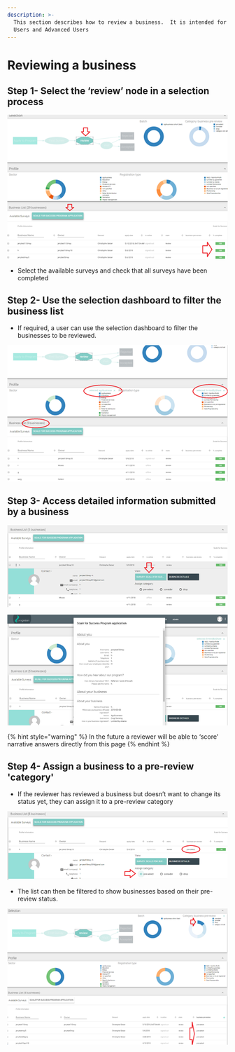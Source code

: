 ```yaml
---
description: >-
  This section describes how to review a business.  It is intended for Program
  Users and Advanced Users
---
```


# Reviewing a business

## Step 1- Select the ‘review’ node in a selection process

![](../../../.gitbook/assets/image-36.png)

* Select the available surveys and check that all surveys have been completed

## Step 2- Use the selection dashboard to filter the business list

* If required, a user can use the selection dashboard to filter the businesses to be reviewed.

![In this example only agribusinesses which are limited by shares have been selected](../../../.gitbook/assets/image-9.png)

## Step 3- Access detailed information submitted by a business

![](../../../.gitbook/assets/image-20.png)

![](../../../.gitbook/assets/image-43.png)

{% hint style="warning" %}
In the future a reviewer will be able to ‘score’ narrative answers directly from this page
{% endhint %}

## Step 4- Assign a business to a pre-review 'category'

* If the reviewer has reviewed a business but doesn’t want to change its status yet, they can assign it to a pre-review category

![In this example the business has been categorized as &apos;pre-selected&apos;](../../../.gitbook/assets/image-7.png)

* The list can then be filtered to show businesses based on their pre-review status.

![The example shows 4 businesses that have been &#x2018;pre-selected&#x2019;](../../../.gitbook/assets/image-18.png)

